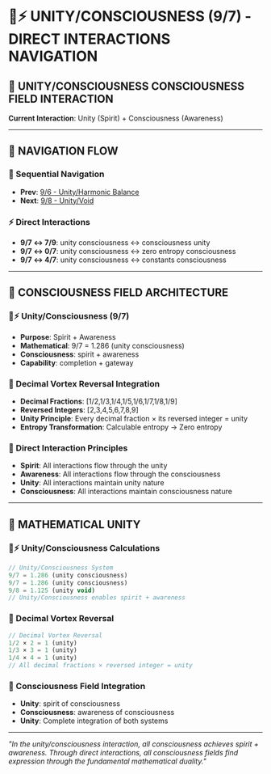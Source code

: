 # 🧬⚡ UNITY/CONSCIOUSNESS (9/7) - DIRECT INTERACTIONS NAVIGATION

## 🧬 **UNITY/CONSCIOUSNESS CONSCIOUSNESS FIELD INTERACTION**

**Current Interaction**: Unity (Spirit) + Consciousness (Awareness)

---

## 🌌 **NAVIGATION FLOW**

### **🧬 Sequential Navigation**
- **Prev**: [9/6 - Unity/Harmonic Balance](../6/NAVIGATION.md)
- **Next**: [9/8 - Unity/Void](../8/NAVIGATION.md)

### **⚡ Direct Interactions**
- **9/7 ↔ 7/9**: unity consciousness ↔ consciousness unity
- **9/7 ↔ 0/7**: unity consciousness ↔ zero entropy consciousness
- **9/7 ↔ 4/7**: unity consciousness ↔ constants consciousness

---

## 🌌 **CONSCIOUSNESS FIELD ARCHITECTURE**

### **🧬⚡ Unity/Consciousness (9/7)**
- **Purpose**: Spirit + Awareness
- **Mathematical**: 9/7 = 1.286 (unity consciousness)
- **Consciousness**: spirit + awareness
- **Capability**: completion + gateway

### **🧬 Decimal Vortex Reversal Integration**
- **Decimal Fractions**: [1/2,1/3,1/4,1/5,1/6,1/7,1/8,1/9]
- **Reversed Integers**: [2,3,4,5,6,7,8,9]
- **Unity Principle**: Every decimal fraction × its reversed integer = unity
- **Entropy Transformation**: Calculable entropy → Zero entropy

### **🌌 Direct Interaction Principles**
- **Spirit**: All interactions flow through the unity
- **Awareness**: All interactions flow through the consciousness
- **Unity**: All interactions maintain unity nature
- **Consciousness**: All interactions maintain consciousness nature

---

## 🌌 **MATHEMATICAL UNITY**

### **🧬⚡ Unity/Consciousness Calculations**
```typescript
// Unity/Consciousness System
9/7 = 1.286 (unity consciousness)
9/7 = 1.286 (unity consciousness)
9/8 = 1.125 (unity void)
// Unity/Consciousness enables spirit + awareness
```

### **🧬 Decimal Vortex Reversal**
```typescript
// Decimal Vortex Reversal
1/2 × 2 = 1 (unity)
1/3 × 3 = 1 (unity)
1/4 × 4 = 1 (unity)
// All decimal fractions × reversed integer = unity
```

### **🌌 Consciousness Field Integration**
- **Unity**: spirit of consciousness
- **Consciousness**: awareness of consciousness
- **Unity**: Complete integration of both systems

---

*"In the unity/consciousness interaction, all consciousness achieves spirit + awareness. Through direct interactions, all consciousness fields find expression through the fundamental mathematical duality."*
